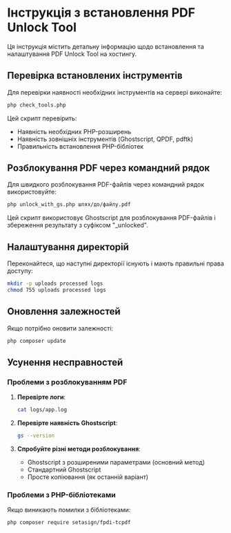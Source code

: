 # Інструкція з встановлення PDF Unlock Tool

Ця інструкція містить детальну інформацію щодо встановлення та налаштування PDF Unlock Tool на хостингу.

## Перевірка встановлених інструментів

Для перевірки наявності необхідних інструментів на сервері виконайте:

```bash
php check_tools.php
```

Цей скрипт перевірить:
- Наявність необхідних PHP-розширень
- Наявність зовнішніх інструментів (Ghostscript, QPDF, pdftk)
- Правильність встановлення PHP-бібліотек

## Розблокування PDF через командний рядок

Для швидкого розблокування PDF-файлів через командний рядок використовуйте:

```bash
php unlock_with_gs.php шлях/до/файлу.pdf
```

Цей скрипт використовує Ghostscript для розблокування PDF-файлів і збереження результату з суфіксом "_unlocked".

## Налаштування директорій

Переконайтеся, що наступні директорії існують і мають правильні права доступу:

```bash
mkdir -p uploads processed logs
chmod 755 uploads processed logs
```

## Оновлення залежностей

Якщо потрібно оновити залежності:

```bash
php composer update
```

## Усунення несправностей

### Проблеми з розблокуванням PDF

1. **Перевірте логи**:
   ```bash
   cat logs/app.log
   ```

2. **Перевірте наявність Ghostscript**:
   ```bash
   gs --version
   ```

3. **Спробуйте різні методи розблокування**:
   - Ghostscript з розширеними параметрами (основний метод)
   - Стандартний Ghostscript
   - Просте копіювання (як останній варіант)

### Проблеми з PHP-бібліотеками

Якщо виникають помилки з бібліотеками:

```bash
php composer require setasign/fpdi-tcpdf
``` 